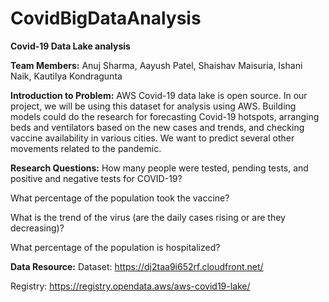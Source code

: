 # CovidBigDataAnalysis

**Covid-19 Data Lake analysis**

**Team Members:** Anuj Sharma, Aayush Patel, Shaishav Maisuria, Ishani Naik, Kautilya Kondragunta

**Introduction to Problem:**
AWS Covid-19 data lake is open source. In our project, we will be using this dataset for analysis using AWS. Building models could do the research for forecasting Covid-19 hotspots, arranging beds and ventilators based on the new cases and trends, and checking vaccine availability in various cities. We want to predict several other movements related to the pandemic.

**Research Questions:**
How many people were tested, pending tests, and positive and negative tests for COVID-19?

What percentage of the population took the vaccine?

What is the trend of the virus (are the daily cases rising or are they decreasing)?

What percentage of the population is hospitalized?

**Data Resource:**
Dataset: https://dj2taa9i652rf.cloudfront.net/

Registry: https://registry.opendata.aws/aws-covid19-lake/
